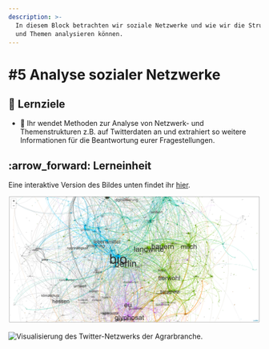 ```yaml
---
description: >-
  In diesem Block betrachten wir soziale Netzwerke und wie wir die Strukturen
  und Themen analysieren können.
---
```


# #5 Analyse sozialer Netzwerke

## :dart: Lernziele

* :dart: Ihr wendet Methoden zur Analyse von Netzwerk- und Themenstrukturen z.B. auf Twitterdaten an und extrahiert so weitere Informationen für die Beantwortung eurer Fragestellungen.

## :arrow\_forward: Lerneinheit

Eine interaktive Version des Bildes unten findet ihr [hier](https://agrar-hashtags.glitch.me/).

![Visualisierung von Twitter-Hashtags auf der Agrar- und Lebensmittelbranche. Die Datengrundlage wurde mit SQL erstellt.](<../../../../.gitbook/assets/image (37).png>)

![Visualisierung des Twitter-Netzwerks der Agrarbranche.](../../../../.gitbook/assets/twitter\_netzwerk\_viz.png)

## &#x20;<a href="#learning-objectives" id="learning-objectives"></a>
